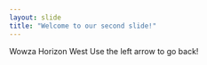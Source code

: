 ```yaml
---
layout: slide
title: "Welcome to our second slide!"
---
```

Wowza Horizon West
Use the left arrow to go back!
